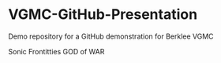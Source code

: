 # VGMC-GitHub-Presentation

Demo repository for a GitHub demonstration for Berklee VGMC





Sonic Frontitties
GOD of WAR
